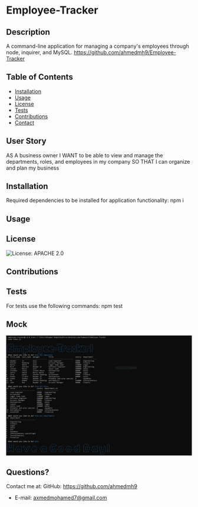 # Employee-Tracker

  ## Description
  A command-line application for managing a company's employees through node, inquirer, and MySQL.
  https://github.com/ahmedmh9/Employee-Tracker
  ## Table of Contents
  * [Installation](#installation)
  * [Usage](#usage)
  * [License](#license)
  * [Tests](#Tests)
  * [Contributions](#Contributions)
  * [Contact](#Contact)

  ## User Story
  AS A business owner
I WANT to be able to view and manage the departments, roles, and employees in my company
SO THAT I can organize and plan my business
  
  ## Installation 
  Required dependencies to be installed for application functionality: npm i
  ## Usage
  
  ## License
  ![License: APACHE 2.0](https://img.shields.io/badge/License-Apache%202.0-blue.svg)
  ## Contributions
  
  ## Tests
  For tests use the following commands: npm test

  ## Mock
  ![mock!](img/mock2.PNG)
  
  ## Questions?
  Contact me at:
  GitHub: https://github.com/ahmedmh9
  * E-mail: axmedmohamed7@gmail.com
